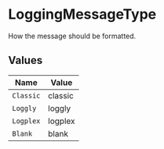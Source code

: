 # LoggingMessageType

How the message should be formatted.


## Values

| Name      | Value     |
| --------- | --------- |
| `Classic` | classic   |
| `Loggly`  | loggly    |
| `Logplex` | logplex   |
| `Blank`   | blank     |